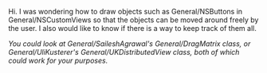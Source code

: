 Hi.  I was wondering how to draw objects such as General/NSButtons in General/NSCustomViews so that the objects can be moved around freely by the user.  I also would like to know if there is a way to keep track of them all.

*You could look at General/SaileshAgrawal's General/DragMatrix class, or General/UliKusterer's General/UKDistributedView class, both of which could work for your purposes.*